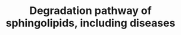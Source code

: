 ---
annotations:
- id: DOID:10581
  parent: genetic disease
  type: Disease Ontology
  value: metachromatic leukodystrophy
- id: DOID:14499
  parent: genetic disease
  type: Disease Ontology
  value: Fabry disease
- id: DOID:1926
  parent: genetic disease
  type: Disease Ontology
  value: Gaucher's disease
- id: DOID:4
  type: Disease Ontology
  value: disease
- id: DOID:4795
  parent: genetic disease
  type: Disease Ontology
  value: GM2 gangliosidosis, AB variant
- id: PW:0000197
  parent: classic metabolic pathway
  type: Pathway Ontology
  value: sphingolipid metabolic pathway
- id: DOID:14504
  parent: genetic disease
  type: Disease Ontology
  value: Niemann-Pick disease
- id: DOID:10587
  parent: genetic disease
  type: Disease Ontology
  value: Krabbe disease
- id: PW:0000733
  parent: classic metabolic pathway
  type: Pathway Ontology
  value: glycosphingolipid metabolic pathway
- id: DOID:3320
  parent: genetic disease
  type: Disease Ontology
  value: Tay-Sachs disease
- id: PW:0001062
  parent: classic metabolic pathway
  type: Pathway Ontology
  value: lacto-series glycosphingolipid metabolic pathway
- id: DOID:2368
  parent: genetic disease
  type: Disease Ontology
  value: gangliosidosis
- id: DOID:0070112
  parent: genetic disease
  type: Disease Ontology
  value: Niemann-Pick disease type B
- id: DOID:0050464
  parent: genetic disease
  type: Disease Ontology
  value: Farber lipogranulomatosis
- id: DOID:0070111
  parent: genetic disease
  type: Disease Ontology
  value: Niemann-Pick disease type A
- id: DOID:3323
  parent: genetic disease
  type: Disease Ontology
  value: Sandhoff disease
- id: PW:0000735
  parent: classic metabolic pathway
  type: Pathway Ontology
  value: altered sphingolipid metabolic pathway
- id: DOID:3322
  parent: genetic disease
  type: Disease Ontology
  value: GM1 gangliosidosis
- id: PW:0000162
  parent: classic metabolic pathway
  type: Pathway Ontology
  value: sphingolipid biosynthetic pathway
- id: DOID:3321
  parent: genetic disease
  type: Disease Ontology
  value: GM2 gangliosidosis
- id: PW:0000013
  parent: disease pathway
  type: Pathway Ontology
  value: disease pathway
- id: PW:0000163
  parent: classic metabolic pathway
  type: Pathway Ontology
  value: sphingolipid degradation pathway
authors:
- DeSl
- Andra
- Egonw
- AdoBioInfo
- IreneHemel
- Khanspers
- Finterly
- Fehrhart
- Eweitz
- Mkutmon
citedin: ''
communities:
- IEM
- ONTOX
- RareDiseases
description: Test pathway to include dieases in pathways, in order to deduce biomarkers.
last-edited: 2025-03-11
ndex: 64075170-8b69-11eb-9e72-0ac135e8bacf
organisms:
- Homo sapiens
redirect_from:
- /index.php/Pathway:WP4153
- /instance/WP4153
- /instance/WP4153_r137940
revision: r137940
schema-jsonld:
- '@context': https://schema.org/
  '@id': https://wikipathways.github.io/pathways/WP4153.html
  '@type': Dataset
  creator:
    '@type': Organization
    name: WikiPathways
  description: Test pathway to include dieases in pathways, in order to deduce biomarkers.
  keywords:
  - Acid ceramidase
  - Acrylsulfatase A
  - Alpha-galactosidase A
  - 'Beta-hexosaminidase A, B:'
  - Ceramide
  - Digalactosylceramide
  - Digalactosylceramide alpha
  - Digalactosylceramide beta
  - GA1
  - GA2
  - GLB1
  - GM1
  - 'GM1-beta-galactosidase (GLB):'
  - 'GM1-beta-galactosidease (GLB):'
  - GM2
  - GM2-activator
  - 'GM2A '
  - GM3
  - GalCer-beta-galactosidase
  - Globoside
  - Globoside example 1
  - Globoside example 2
  - Glucosylceramide
  - Glucosylceramide-beta-glucosidase
  - HEXA
  - HEXB
  - LIPA
  - NPC1
  - NPC2
  - PSAP
  - SCARB2
  - Sap-A
  - Sap-B
  - Sap-C
  - Sialidase
  - Sialidase 1
  - Sialidase 2
  - Sialidase 3
  - Sialidase 4
  - Sphingomyelin
  - Sphingomyelinase
  - Sphingosine
  - Sulfatide
  - galactosyl-ceramide
  - globotriaosylceramide
  - lactosylceramide
  license: CC0
  name: Degradation pathway of sphingolipids, including diseases
seo: CreativeWork
title: Degradation pathway of sphingolipids, including diseases
wpid: WP4153
---